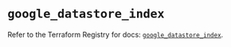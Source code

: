 # `google_datastore_index`

Refer to the Terraform Registry for docs: [`google_datastore_index`](https://registry.terraform.io/providers/hashicorp/google/5.14.0/docs/resources/datastore_index).

